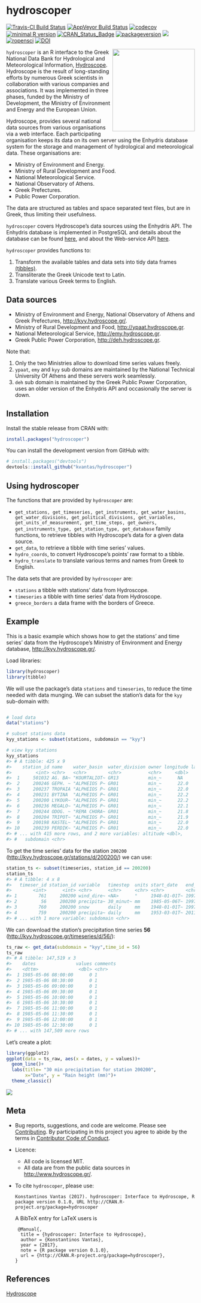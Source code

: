 hydroscoper
================

<!-- README.md is generated from README.Rmd. Please edit that file -->

[![Travis-CI Build
Status](https://travis-ci.org/kvantas/hydroscoper.svg?branch=master)](https://travis-ci.org/kvantas/hydroscoper)
[![AppVeyor Build
Status](https://ci.appveyor.com/api/projects/status/github/kvantas/hydroscoper?branch=master&svg=true)](https://ci.appveyor.com/project/kvantas/hydroscoper)
[![codecov](https://codecov.io/github/kvantas/hydroscoper/branch/master/graphs/badge.svg)](https://codecov.io/gh/kvantas/hydroscoper)
[![minimal R
version](https://img.shields.io/badge/R%3E%3D-3.4.0-6666ff.svg)](https://cran.r-project.org/)
[![CRAN\_Status\_Badge](http://www.r-pkg.org/badges/version/hydroscoper)](https://cran.r-project.org/package=hydroscoper)
[![packageversion](https://img.shields.io/badge/Package%20version-0.2.3-orange.svg?style=flat-square)](https://github.com/kvantas/hydroscoper)
[![](https://cranlogs.r-pkg.org/badges/grand-total/hydroscoper)](http://cran.rstudio.com/web/packages/hydroscoper/index.html)
[![ropensci](https://badges.ropensci.org/185_status.svg)](https://github.com/ropensci/onboarding/issues/185)
[![DOI](https://zenodo.org/badge/114094911.svg)](https://zenodo.org/badge/latestdoi/114094911)

<img src="man/figures/hydroscoper_hex.png" align="right" height="220"/>

`hydroscoper` is an R interface to the Greek National Data Bank for
Hydrological and Meteorological Information,
[Hydroscope](http://www.hydroscope.gr/). Hydroscope is the result of
long-standing efforts by numerous Greek scientists in collaboration with
various companies and associations. It was implemented in three phases,
funded by the Ministry of Development, the Ministry of Environment and
Energy and the European Union.

Hydroscope, provides several national data sources from various
organisations via a web interface. Each participating organisation keeps
its data on its own server using the Enhydris database system for the
storage and management of hydrological and meteorological data. These
organisations are:

  - Ministry of Environment and Energy.
  - Ministry of Rural Development and Food.
  - National Meteorological Service.
  - National Observatory of Athens.
  - Greek Prefectures.
  - Public Power Corporation.

The data are structured as tables and space separated text files, but
are in Greek, thus limiting their usefulness.

`hydroscoper` covers Hydroscope’s data sources using the Enhydris API.
The Enhydris database is implemented in PostgreSQL and details about the
database can be found [here](http://bit.ly/2D0cZgA), and about the
Web-service API [here](http://bit.ly/2FlRtBB).

`hydroscoper` provides functions to:

1.  Transform the available tables and data sets into tidy data frames
    [(tibbles)](http://tibble.tidyverse.org/).
2.  Transliterate the Greek Unicode text to Latin.
3.  Translate various Greek terms to English.

## Data sources

  - Ministry of Environment and Energy, National Observatory of Athens
    and Greek Prefectures, <http://kyy.hydroscope.gr/>.
  - Ministry of Rural Development and Food,
    <http://ypaat.hydroscope.gr>.
  - National Meteorological Service, <http://emy.hydroscope.gr>.
  - Greek Public Power Corporation, <http://deh.hydroscope.gr>.

Note that:

1.  Only the two Ministries allow to download time series values freely.
2.  `ypaat`, `emy` and `kyy` sub domains are maintained by the National
    Technical University Of Athens and these servers work seamlessly.
3.  `deh` sub domain is maintained by the Greek Public Power
    Corporation, uses an older version of the Enhydris API and
    occasionally the server is down.

## Installation

Install the stable release from CRAN with:

``` r
install.packages("hydroscoper")
```

You can install the development version from GitHub with:

``` r
# install.packages("devtools")
devtools::install_github("kvantas/hydroscoper")
```

## Using hydroscoper

The functions that are provided by `hydroscoper` are:

  - `get_stations, get_timeseries, get_instruments, get_water_basins,
    get_water_divisions, get_political_divisions, get_variables,
    get_units_of_measurement, get_time_steps, get_owners,
    get_instruments_type, get_station_type, get_database` family
    functions, to retrieve tibbles with Hydroscope’s data for a given
    data source.
  - `get_data`, to retrieve a tibble with time series’ values.  
  - `hydro_coords`, to convert Hydroscope’s points’ raw format to a
    tibble.
  - `hydro_translate` to translate various terms and names from Greek to
    English.

The data sets that are provided by `hydroscoper` are:

  - `stations` a tibble with stations’ data from Hydroscope.
  - `timeseries` a tibble with time series’ data from Hydroscope.
  - `greece_borders` a data frame with the borders of Greece.

## Example

This is a basic example which shows how to get the stations’ and time
series’ data from the Hydroscope’s Ministry of Environment and Energy
database, <http://kyy.hydroscope.gr/>.

Load libraries:

``` r
library(hydroscoper)
library(tibble)
```

We will use the package’s data `stations` and `timeseries`, to reduce
the time needed with data munging. We can subset the station’s data for
the `kyy` sub-domain with:

``` r

# load data
data("stations")

# subset stations data
kyy_stations <- subset(stations, subdomain == "kyy")

# view kyy stations
kyy_stations
#> # A tibble: 425 x 9
#>    station_id name    water_basin  water_division owner longitude latitude
#>         <int> <chr>   <chr>        <chr>          <chr>     <dbl>    <dbl>
#>  1     501032 AG. BA~ "KOURTALIOT~ GR13           min_~      NA       NA  
#>  2     200246 GEPH. ~ "ALPHEIOS P~ GR01           min_~      22.0     37.5
#>  3     200237 TROPAIA "ALPHEIOS P~ GR01           min_~      22.0     37.7
#>  4     200231 BYTINA  "ALPHEIOS P~ GR01           min_~      22.2     37.7
#>  5     200200 LYKOUR~ "ALPHEIOS P~ GR01           min_~      22.2     37.9
#>  6     200236 MEGALO~ "ALPHEIOS P~ GR01           min_~      22.1     37.4
#>  7     200244 ODOG. ~ "REMA CHORA~ GR01           min_~      21.8     37.0
#>  8     200204 TRIPOT~ "ALPHEIOS P~ GR01           min_~      21.9     37.9
#>  9     200198 KASTEL~ "ALPHEIOS P~ GR01           min_~      22.0     37.9
#> 10     200239 PERDIK~ "ALPHEIOS P~ GR01           min_~      22.0     37.7
#> # ... with 415 more rows, and 2 more variables: altitude <dbl>,
#> #   subdomain <chr>
```

To get the time series’ data for the station `200200`
(<http://kyy.hydroscope.gr/stations/d/200200/>) we can use:

``` r
station_ts <- subset(timeseries, station_id == 200200)
station_ts
#> # A tibble: 4 x 8
#>   timeser_id station_id variable   timestep  units start_date   end_date  
#>        <int>      <int> <chr>      <chr>     <chr> <chr>        <chr>     
#> 1        761     200200 wind_dire~ <NA>      °     1948-01-01T~ 1997-07-3~
#> 2         56     200200 precipita~ 30_minut~ mm    1985-05-06T~ 1997-01-0~
#> 3        760     200200 snow       daily     mm    1948-01-01T~ 1997-07-3~
#> 4        759     200200 precipita~ daily     mm    1953-03-01T~ 2011-06-3~
#> # ... with 1 more variable: subdomain <chr>
```

We can download the station’s precipitation time series **56**
(<http://kyy.hydroscope.gr/timeseries/d/56/>):

``` r
ts_raw <- get_data(subdomain = "kyy",time_id = 56)
ts_raw
#> # A tibble: 147,519 x 3
#>    dates               values comments
#>    <dttm>               <dbl> <chr>   
#>  1 1985-05-06 08:00:00      0 1       
#>  2 1985-05-06 08:30:00      0 1       
#>  3 1985-05-06 09:00:00      0 1       
#>  4 1985-05-06 09:30:00      0 1       
#>  5 1985-05-06 10:00:00      0 1       
#>  6 1985-05-06 10:30:00      0 1       
#>  7 1985-05-06 11:00:00      0 1       
#>  8 1985-05-06 11:30:00      0 1       
#>  9 1985-05-06 12:00:00      0 1       
#> 10 1985-05-06 12:30:00      0 1       
#> # ... with 147,509 more rows
```

Let’s create a plot:

``` r
library(ggplot2)
ggplot(data = ts_raw, aes(x = dates, y = values))+
  geom_line()+
  labs(title= "30 min precipitation for station 200200",
       x="Date", y = "Rain height (mm)")+
  theme_classic()
```

![](man/figures/README-plot_time_series-1.png)<!-- -->

## Meta

  - Bug reports, suggestions, and code are welcome. Please see
    [Contributing](/CONTRIBUTING.md). By participating in this project
    you agree to abide by the terms in [Contributor Code of
    Conduct](/CONDUCT.md).

  - Licence:
    
      - All code is licensed MIT.
      - All data are from the public data sources in
        <http://www.hydroscope.gr/>.

  - To cite `hydroscoper`, please
        use:
    
        Konstantinos Vantas (2017). hydroscoper: Interface to Hydroscope, R package version 0.1.0, URL http://CRAN.R-project.org/package=hydroscoper
    
    A BibTeX entry for LaTeX users is
    
    ``` 
     @Manual{,
      title = {hydroscoper: Interface to Hydroscope},
      author = {Konstantinos Vantas},
      year = {2017},
      note = {R package version 0.1.0},
      url = {http://CRAN.R-project.org/package=hydroscoper},
    }
    ```

## References

[Hydroscope](http://www.hydroscope.gr/)
